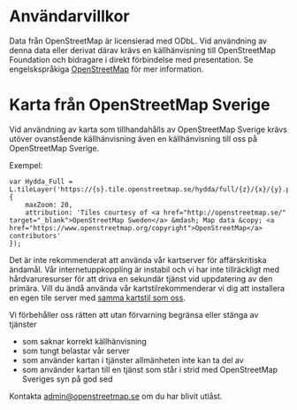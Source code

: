 # Användarvillkor

Data från OpenStreetMap är licensierad med ODbL. Vid användning av denna data eller derivat därav
krävs en källhänvisning till OpenStreetMap Foundation och bidragare i direkt förbindelse med presentation.
Se engelskspråkiga [OpenStreetMap](https://www.openstreetmap.org/copyright) för mer information.

# Karta från OpenStreetMap Sverige

Vid användning av karta som tillhandahålls av OpenStreetMap Sverige krävs utöver ovanstående källhänvisning
även en källhänvisning till oss på OpenStreetMap Sverige.

Exempel:

```
var Hydda_Full = L.tileLayer('https://{s}.tile.openstreetmap.se/hydda/full/{z}/{x}/{y}.png', {
	maxZoom: 20,
	attribution: 'Tiles courtesy of <a href="http://openstreetmap.se/" target="_blank">OpenStreetMap Sweden</a> &mdash; Map data &copy; <a href="https://www.openstreetmap.org/copyright">OpenStreetMap</a> contributors'
});
```

Det är inte rekommenderat att använda vår kartserver för affärskritiska ändamål. Vår internetuppkoppling är instabil
och vi har inte tillräckligt med hårdvaruresurser för att driva en sekundär tjänst vid uppdatering av den primära.
Vill du ändå använda vår kartstilrekommenderar vi dig att installera en egen tile server med [samma kartstil som oss](https://github.com/karlwettin/carto-style-hydda).

Vi förbehåller oss rätten att utan förvarning begränsa eller stänga av tjänster
* som saknar korrekt källhänvisning
* som tungt belastar vår server
* som använder kartan i tjänster allmänheten inte kan ta del av
* som använder kartan till en tjänst som står i strid med OpenStreetMap Sveriges syn på god sed

Kontakta admin@openstreetmap.se om du har blivit utlåst.